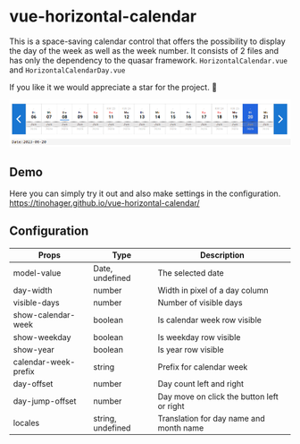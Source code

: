 # vue-horizontal-calendar

This is a space-saving calendar control that offers the possibility to display the day of the week as well as the week number.
It consists of 2 files and has only the dependency to the quasar framework. `HorizontalCalendar.vue` and `HorizontalCalendarDay.vue`

If you like it we would appreciate a star for the project. 🌟

![Horizontal Calendar](/doc/calendar-preview.png)

## Demo

Here you can simply try it out and also make settings in the configuration.
https://tinohager.github.io/vue-horizontal-calendar/

## Configuration

| Props | Type | Description |
|---|---|---|
| model-value | Date, undefined | The selected date |
| day-width | number | Width in pixel of a day column |
| visible-days | number | Number of visible days |
| show-calendar-week | boolean | Is calendar week row visible |
| show-weekday | boolean | Is weekday row visible |
| show-year | boolean | Is year row visible |
| calendar-week-prefix | string | Prefix for calendar week |
| day-offset | number | Day count left and right |
| day-jump-offset | number | Day move on click the button left or right |
| locales | string, undefined | Translation for day name and month name |
